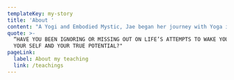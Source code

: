 ```yaml
---
templateKey: my-story
title: 'About '
content: "A Yogi and Embodied Mystic, Jae began her journey with Yoga in 2002. In 2015 she began leading classes, sharing the ancient wisdom, practices and her personal learnings. In 2018, as a part of reclaiming her lineage and identity, she began a priestess journey into the Afro and Celtic mystic arts.\r\n\n\r\n\nJae facilities healing spaces for embodied explorations that cultivate self-love and community care for our collective wellbeing and empowerment. As a mixed-black bodied woman, she centres the healing of ethnic race-based and patriarchal trauma, exploring and unravelling how these impressions manifest in our bodies and minds to inhibit our true nature, power and magic as women."
quote: >-
  “HAVE YOU BEEN IGNORING OR MISSING OUT ON LIFE’S ATTEMPTS TO WAKE YOU UP TO
  YOUR SELF AND YOUR TRUE POTENTIAL?"
pageLink:
  label: About my teaching
  link: /teachings
---
```


